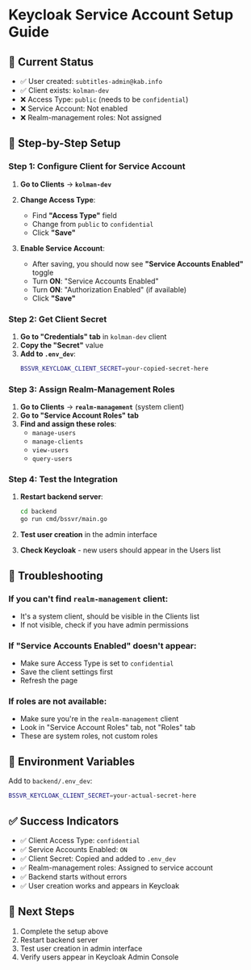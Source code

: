 # Keycloak Service Account Setup Guide

## 🎯 **Current Status**

- ✅ User created: `subtitles-admin@kab.info`
- ✅ Client exists: `kolman-dev`
- ❌ Access Type: `public` (needs to be `confidential`)
- ❌ Service Account: Not enabled
- ❌ Realm-management roles: Not assigned

## 🔧 **Step-by-Step Setup**

### **Step 1: Configure Client for Service Account**

1. **Go to Clients** → **`kolman-dev`**
2. **Change Access Type**:

   - Find **"Access Type"** field
   - Change from `public` to `confidential`
   - Click **"Save"**

3. **Enable Service Account**:
   - After saving, you should now see **"Service Accounts Enabled"** toggle
   - Turn **ON**: "Service Accounts Enabled"
   - Turn **ON**: "Authorization Enabled" (if available)
   - Click **"Save"**

### **Step 2: Get Client Secret**

1. **Go to "Credentials" tab** in `kolman-dev` client
2. **Copy the "Secret"** value
3. **Add to `.env_dev`**:
   ```bash
   BSSVR_KEYCLOAK_CLIENT_SECRET=your-copied-secret-here
   ```

### **Step 3: Assign Realm-Management Roles**

1. **Go to Clients** → **`realm-management`** (system client)
2. **Go to "Service Account Roles" tab**
3. **Find and assign these roles**:
   - `manage-users`
   - `manage-clients`
   - `view-users`
   - `query-users`

### **Step 4: Test the Integration**

1. **Restart backend server**:

   ```bash
   cd backend
   go run cmd/bssvr/main.go
   ```

2. **Test user creation** in the admin interface
3. **Check Keycloak** - new users should appear in the Users list

## 🚨 **Troubleshooting**

### **If you can't find `realm-management` client:**

- It's a system client, should be visible in the Clients list
- If not visible, check if you have admin permissions

### **If "Service Accounts Enabled" doesn't appear:**

- Make sure Access Type is set to `confidential`
- Save the client settings first
- Refresh the page

### **If roles are not available:**

- Make sure you're in the `realm-management` client
- Look in "Service Account Roles" tab, not "Roles" tab
- These are system roles, not custom roles

## 📝 **Environment Variables**

Add to `backend/.env_dev`:

```bash
BSSVR_KEYCLOAK_CLIENT_SECRET=your-actual-secret-here
```

## ✅ **Success Indicators**

- ✅ Client Access Type: `confidential`
- ✅ Service Accounts Enabled: `ON`
- ✅ Client Secret: Copied and added to `.env_dev`
- ✅ Realm-management roles: Assigned to service account
- ✅ Backend starts without errors
- ✅ User creation works and appears in Keycloak

## 🔄 **Next Steps**

1. Complete the setup above
2. Restart backend server
3. Test user creation in admin interface
4. Verify users appear in Keycloak Admin Console

